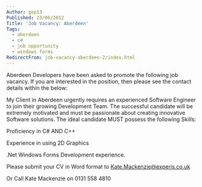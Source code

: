 ```yaml
---
Author: gep13
Published: 23/06/2012
Title: 'Job Vacancy: Aberdeen'
Tags:
  - aberdeen
  - c#
  - job opportunity
  - windows forms
RedirectFrom: job-vacancy-aberdeen-2/index.html
---
```


Aberdeen Developers have been asked to promote the following job vacancy. If you are interested in the position, then please see the contact details within the below:

My Client in Aberdeen urgently requires an experienced Software Engineer to join their growing Development Team. The successful candidate will be extremely motivated and must be passionate about creating innovative Software solutions. The ideal candidate MUST possess the following Skills:

Proficiency in C# AND C++

Experience in using 2D Graphics

.Net Windows Forms Development experience.

Please submit your CV in Word format to [Kate.Mackenzie@experis.co.uk](mailto:Kate.Mackenzie@experis.co.uk)

Or Call Kate Mackenzie on 0131 558 4810
